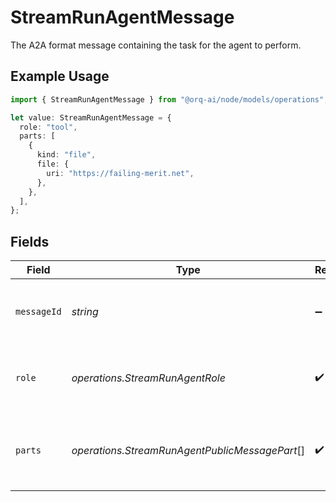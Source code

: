 # StreamRunAgentMessage

The A2A format message containing the task for the agent to perform.

## Example Usage

```typescript
import { StreamRunAgentMessage } from "@orq-ai/node/models/operations";

let value: StreamRunAgentMessage = {
  role: "tool",
  parts: [
    {
      kind: "file",
      file: {
        uri: "https://failing-merit.net",
      },
    },
  ],
};
```

## Fields

| Field                                                 | Type                                                  | Required                                              | Description                                           |
| ----------------------------------------------------- | ----------------------------------------------------- | ----------------------------------------------------- | ----------------------------------------------------- |
| `messageId`                                           | *string*                                              | :heavy_minus_sign:                                    | Optional A2A message ID in ULID format                |
| `role`                                                | *operations.StreamRunAgentRole*                       | :heavy_check_mark:                                    | Message role (user or tool for continuing executions) |
| `parts`                                               | *operations.StreamRunAgentPublicMessagePart*[]        | :heavy_check_mark:                                    | A2A message parts (text, file, or tool_result only)   |